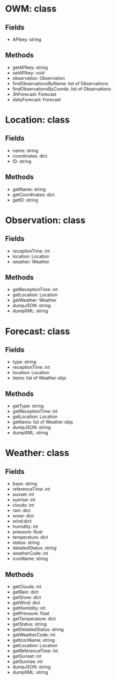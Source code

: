 OWM: class
==========
Fields
------
+ APIkey: string

Methods
-------
+ getAPIkey: string
+ setAPIkey: void
+ observation: Observation
+ findObservationsByName: list of Observations
+ findObservationsByCoords: list of Observations
+ 3hForecast: Forecast
+ dailyForecast: Forecast


Location: class
===============
Fields
------
+ name: string
+ coordinates: dict
+ ID: string

Methods
-------
+ getName: string
+ getCoordinates: dict
+ getID: string


Observation: class
==================
Fields
------
+ receptionTime: int
+ location: Location
+ weather: Weather

Methods
-------
+ getReceptionTime: int
+ getLocation: Location
+ getWeather: Weather
+ dumpJSON: string
+ dumpXML: string

Forecast: class
===============

Fields
------
+ type: string
+ receptionTime: int
+ location: Location
+ items: list of Weather objs

Methods
-------
+ getType: string
+ getReceptionTime: int
+ getLocation: Location
+ getItems: list of Weather objs
+ dumpJSON: string
+ dumpXML: string


Weather: class
==============

Fields
------
+ base: string
+ referenceTime: int
+ sunset: int
+ sunrise: int
+ clouds: int
+ rain: dict
+ snow: dict
+ wind:dict
+ humidity: int
+ pressure: float
+ temperature: dict
+ status: string
+ detailedStatus: string
+ weatherCode: int
+ iconName: string

Methods
-------
+ getClouds: int
+ getRain: dict
+ getSnow: dict
+ getWind: dict
+ getHumidity: int
+ getPressure: float
+ getTemperature: dict
+ getStatus: string
+ getDetailedStatus: string
+ getWeatherCode: int
+ getIconName: string
+ getLocation: Location
+ getReferenceTime: int
+ getSunset: int
+ getSunrise: int
+ dumpJSON: string
+ dumpXML: string